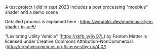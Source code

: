 A test project I did in sept 2023
Includes a post processing "moebius" shader and a demo scene

Detailled process is explained here : https://windokk.dev/moebius-style-shader-in-ue5/

"Levitating Utility Vehicle" (https://skfb.ly/6yG7L) by Fantom Matter is licensed under Creative Commons Attribution-NonCommercial (http://creativecommons.org/licenses/by-nc/4.0/).
